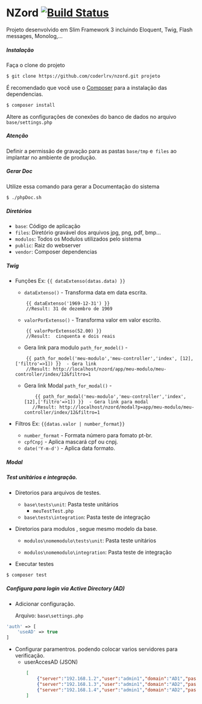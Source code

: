 # NZord [![Build Status](https://travis-ci.org/coderlrv/nzord.svg?branch=master)](https://travis-ci.org/coderlrv/nzord)

Projeto desenvolvido em Slim Framework 3 incluindo Eloquent, Twig, Flash messages, Monolog,... 

##### Instalação 

Faça o clone do projeto

```bash
$ git clone https://github.com/coderlrv/nzord.git projeto
```

É recomendado que você use o [Composer](https://getcomposer.org/) para a instalação das dependencias.

```bash
$ composer install
```

Altere as configurações de conexões do banco de dados no arquivo `base/settings.php`


#####  Atenção

Definir a permissão de gravação para as pastas `base/tmp` e` files` ao implantar no ambiente de produção.

#####  Gerar Doc
Utilize essa comando para gerar a Documentação do sistema

```bash
$ ./phpDoc.sh
```

##### Diretórios
* `base`: Código de aplicação
* `files`: Diretório gravável dos arquivos jpg, png, pdf, bmp...
* `modulos`: Todos os Modulos utilizados pelo sistema
* `public`: Raiz do webserver
* `vendor`: Composer dependencias


##### Twig
- Funções  Ex: `{{ dataExtenso(datas.data) }}`
    * `dataExtenso()` - Transforma data em data escrita.
    ```twig
        {{ dataExtenso('1969-12-31') }}
        //Result: 31 de dezembro de 1969
    ```
    * `valorPorExtenso()` - Transforma valor em valor escrito.
    ```twig
        {{ valorPorExtenso(52.00) }}
        //Result:  cinquenta e dois reais 
    ```
    * Gera link para modulo  `path_for_model()` -
    ```twig
        {{ path_for_model('meu-modulo','meu-controller','index', [12],['filtro'=>1]) }}  - Gera link
        //Result: http://localhost/nzord/app/meu-modulo/meu-controller/index/12&filtro=1
    ```
    *  Gera link Modal `path_for_modal()` - 
        ```twig
            {{ path_for_modal('meu-modulo','meu-controller','index', [12],['filtro'=>1]) }}  - Gera link para modal
           //Result: http://localhost/nzord/modal?p=app/meu-modulo/meu-controller/index/12&filtro=1
        ```

- Filtros Ex: `{{datas.valor | number_format}}`
    * `number_format` - Formata número para fomato pt-br.
    * `cpfCnpj` - Aplica mascará cpf ou cnpj.
    * `date('Y-m-d')` - Aplica data formato.


##### Modal
    


##### Test unitários e integração.
*  Diretorios para arquivos de testes.
    -   `base\tests\unit`: Pasta teste unitários
        - `meuTestTest.php`
    -   `base\tests\integration`: Pasta teste de integração

* Diretorios para modulos , segue mesmo modelo da base.
    - `modulos\nomemodulo\tests\unit`: Pasta teste unitários
       
    - `modulos\nomemodulo\integration`: Pasta teste de integração

* Executar testes
```bash
$ composer test
```

##### Configura para login via Active Directory (AD) 
- Adicionar configuração. 
    
    Arquivo:  ```base\settings.php```
~~~ php
'auth' => [
    'useAD' => true
]
~~~

- Configurar paramentros. podendo colocar varios servidores para verificação.
    - userAccesAD (JSON)
    ~~~ json
        [
            {"server":"192.168.1.2","user":"admin1","domain":"AD1","pass":"senhaAD1"},
            {"server":"192.168.1.3","user":"admin1","domain":"AD2","pass":"senhaAD2"},
            {"server":"192.168.1.4","user":"admin1","domain":"AD2","pass":"senhaAD3"}
        ]
    ~~~